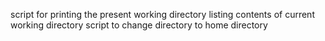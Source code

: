 script for printing the present working directory
listing contents of current working directory 
script to change directory to home directory

